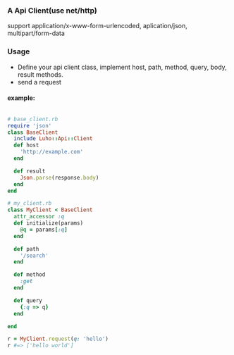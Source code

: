 
### A Api Client(use net/http)
support application/x-www-form-urlencoded, aplication/json, multipart/form-data

### Usage
* Define your api client class, implement host, path, method, query, body, result methods.
* send a request

#### example:
````ruby

# base_client.rb
require 'json'
class BaseClient
  include Luho::Api::Client
  def host
    'http://example.com'
  end

  def result
    Json.parse(response.body)
  end
end

# my_client.rb
class MyClient < BaseClient
  attr_accessor :q
  def initialize(params)
    @q = params[:q]
  end

  def path
    '/search'
  end

  def method
    :get
  end

  def query
    {:q => q}
  end

end

r = MyClient.request(q: 'hello')
r #=> ['hello world']

````

